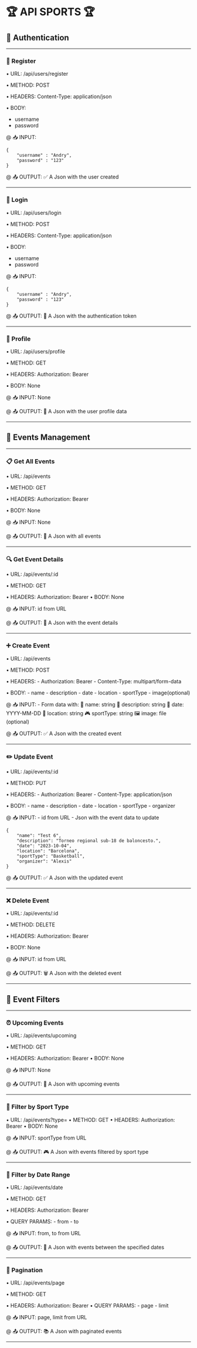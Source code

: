 # 🏆 API SPORTS 🏆

## 🔐 Authentication
---------------------------------------

### 📝 Register

• URL: /api/users/register

• METHOD: POST 

• HEADERS: Content-Type: application/json

• BODY: 
  - username
  - password

@ 📥 INPUT:    

```
{
    "username" : "Andry",
    "password" : "123"
}
```

@ 📤 OUTPUT:
    ✅ A Json with the user created

---------------------------------------

### 🔑 Login  

• URL: /api/users/login

• METHOD: POST 

• HEADERS: Content-Type: application/json

• BODY: 
  - username
  - password

@ 📥 INPUT:

```
{
    "username" : "Andry",
    "password" : "123"
}
```

@ 📤 OUTPUT:
    🎫 A Json with the authentication token

---------------------------------------

### 👤 Profile

• URL: /api/users/profile

• METHOD: GET 

• HEADERS: Authorization: Bearer <token>

• BODY: None

@ 📥 INPUT: None

@ 📤 OUTPUT:
    👥 A Json with the user profile data

---------------------------------------

## 🎯 Events Management
---------------------------------------

### 📋 Get All Events

• URL: /api/events

• METHOD: GET

• HEADERS: Authorization: Bearer <token>

• BODY: None

@ 📥 INPUT: None

@ 📤 OUTPUT:
    📑 A Json with all events

---------------------------------------

### 🔍 Get Event Details

• URL: /api/events/:id

• METHOD: GET

• HEADERS: Authorization: Bearer <token>
• BODY: None

@ 📥 INPUT: id from URL

@ 📤 OUTPUT:
    📄 A Json with the event details

---------------------------------------

### ➕ Create Event

• URL: /api/events

• METHOD: POST

• HEADERS: 
    - Authorization: Bearer <token>
    - Content-Type: multipart/form-data

• BODY:
    - name
    - description
    - date
    - location
    - sportType
    - image(optional)

@ 📥 INPUT:
    - Form data with:
        📝 name: string
        📝 description: string
        📅 date: YYYY-MM-DD
        📍 location: string
        🎮 sportType: string
        🖼️ image: file (optional)

@ 📤 OUTPUT:
    ✅ A Json with the created event

---------------------------------------

### ✏️ Update Event

• URL: /api/events/:id

• METHOD: PUT

• HEADERS: 
    - Authorization: Bearer <token>
    - Content-Type: application/json

• BODY:
    - name
    - description
    - date
    - location
    - sportType
    - organizer

@ 📥 INPUT:
    - id from URL
    - Json with the event data to update

```
{
    "name": "Test 6",
    "description": "Torneo regional sub-18 de baloncesto.",
    "date": "2023-10-04",
    "location": "Barcelona", 
    "sportType": "Basketball",
    "organizer": "Alexis"
}
```

@ 📤 OUTPUT:
    ✅ A Json with the updated event

---------------------------------------

### ❌ Delete Event
    
• URL: /api/events/:id

• METHOD: DELETE

• HEADERS: Authorization: Bearer <token>

• BODY: None

@ 📥 INPUT: id from URL

@ 📤 OUTPUT:
    🗑️ A Json with the deleted event

---------------------------------------

## 📅 Event Filters
---------------------------------------

### ⏰ Upcoming Events

• URL: /api/events/upcoming

• METHOD: GET

• HEADERS: Authorization: Bearer <token>
• BODY: None

@ 📥 INPUT: None

@ 📤 OUTPUT:
    📆 A Json with upcoming events

---------------------------------------

### 🎯 Filter by Sport Type
• URL: /api/events?type=<sportType>
• METHOD: GET
• HEADERS: Authorization: Bearer <token>
• BODY: None

@ 📥 INPUT: sportType from URL

@ 📤 OUTPUT:
    🎮 A Json with events filtered by sport type

---------------------------------------

### 📅 Filter by Date Range

• URL: /api/events/date

• METHOD: GET

• HEADERS: Authorization: Bearer <token>

• QUERY PARAMS:
    - from
    - to

@ 📥 INPUT: from, to from URL

@ 📤 OUTPUT:
    📆 A Json with events between the specified dates

---------------------------------------

### 📑 Pagination

• URL: /api/events/page

• METHOD: GET

• HEADERS: Authorization: Bearer <token>
• QUERY PARAMS:
    - page
    - limit

@ 📥 INPUT: page, limit from URL

@ 📤 OUTPUT:
    📚 A Json with paginated events

---------------------------------------